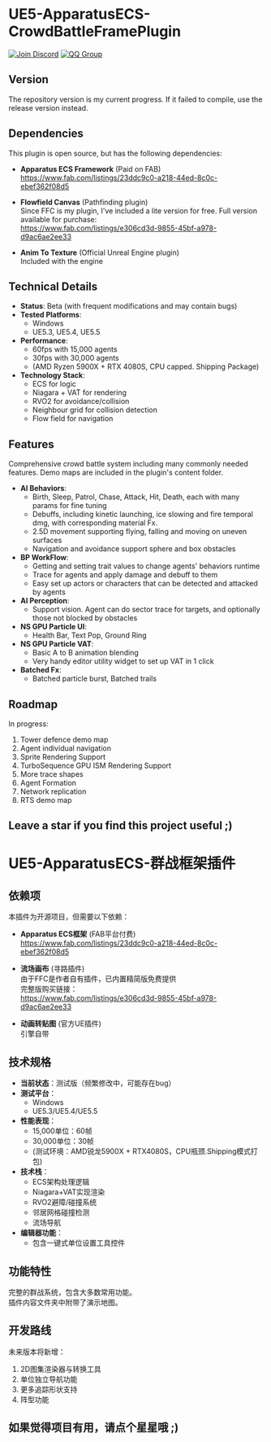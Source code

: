 # UE5-ApparatusECS-CrowdBattleFramePlugin

[![Join Discord](https://img.shields.io/badge/Discord-Join%20Chat-blue?logo=discord)](https://discord.gg/8AUMxq3SgV)
[![QQ Group](https://img.shields.io/badge/QQ%20Group-916358710-blue?logo=tencentqq)](https://jq.qq.com/?_wv=1027&k=5R5X5wX)

## Version
The repository version is my current progress. 
If it failed to compile, use the release version instead.

## Dependencies

This plugin is open source, but has the following dependencies:

- **Apparatus ECS Framework** (Paid on FAB)  
  https://www.fab.com/listings/23ddc9c0-a218-44ed-8c0c-ebef362f08d5

- **Flowfield Canvas** (Pathfinding plugin)  
  Since FFC is my plugin, I've included a lite version for free.
  Full version available for purchase:  
  https://www.fab.com/listings/e306cd3d-9855-45bf-a978-d9ac6ae2ee33

- **Anim To Texture** (Official Unreal Engine plugin)  
  Included with the engine

## Technical Details

- **Status**: Beta (with frequent modifications and may contain bugs)
- **Tested Platforms**: 
  - Windows
  - UE5.3, UE5.4, UE5.5
- **Performance**: 
  - 60fps with 15,000 agents
  - 30fps with 30,000 agents
  - (AMD Ryzen 5900X + RTX 4080S, CPU capped. Shipping Package)
- **Technology Stack**:
  - ECS for logic
  - Niagara + VAT for rendering
  - RVO2 for avoidance/collision
  - Neighbour grid for collision detection
  - Flow field for navigation

## Features

Comprehensive crowd battle system including many commonly needed features. Demo maps are included in the plugin's content folder.

- **AI Behaviors**: 
  - Birth, Sleep, Patrol, Chase, Attack, Hit, Death, each with many params for fine tuning
  - Debuffs, including kinetic launching, ice slowing and fire temporal dmg, with corresponding material Fx.
  - 2.5D movement supporting flying, falling and moving on uneven surfaces
  - Navigation and avoidance support sphere and box obstacles
- **BP WorkFlow**: 
  - Getting and setting trait values to change agents' behaviors runtime
  - Trace for agents and apply damage and debuff to them
  - Easy set up actors or characters that can be detected and attacked by agents
- **AI Perception**:
  - Support vision. Agent can do sector trace for targets, and optionally those not blocked by obstacles
- **NS GPU Particle UI**: 
  - Health Bar, Text Pop, Ground Ring
- **NS GPU Particle VAT**:
  - Basic A to B animation blending
  - Very handy editor utility widget to set up VAT in 1 click
- **Batched Fx**:
  - Batched particle burst, Batched trails
  
## Roadmap

In progress:
1. Tower defence demo map
2. Agent individual navigation
3. Sprite Rendering Support
4. TurboSequence GPU ISM Rendering Support
6. More trace shapes
7. Agent Formation
8. Network replication
9. RTS demo map

## Leave a star if you find this project useful ;)


# UE5-ApparatusECS-群战框架插件

## 依赖项

本插件为开源项目，但需要以下依赖：

- **Apparatus ECS框架** (FAB平台付费)  
  https://www.fab.com/listings/23ddc9c0-a218-44ed-8c0c-ebef362f08d5

- **流场画布** (寻路插件)  
  由于FFC是作者自有插件，已内置精简版免费提供  
  完整版购买链接：  
  https://www.fab.com/listings/e306cd3d-9855-45bf-a978-d9ac6ae2ee33

- **动画转贴图** (官方UE插件)  
  引擎自带

## 技术规格

- **当前状态**：测试版（频繁修改中，可能存在bug）
- **测试平台**：
  - Windows
  - UE5.3/UE5.4/UE5.5
- **性能表现**：
  - 15,000单位：60帧
  - 30,000单位：30帧
  - (测试环境：AMD锐龙5900X + RTX4080S，CPU瓶颈.Shipping模式打包)
- **技术栈**：
  - ECS架构处理逻辑
  - Niagara+VAT实现渲染
  - RVO2避障/碰撞系统
  - 邻居网格碰撞检测
  - 流场导航
- **编辑器功能**：
  - 包含一键式单位设置工具控件

## 功能特性

完整的群战系统，包含大多数常用功能。  
插件内容文件夹中附带了演示地图。

## 开发路线

未来版本将新增：
1. 2D图集渲染器与转换工具
2. 单位独立导航功能
3. 更多追踪形状支持
4. 阵型功能

## 如果觉得项目有用，请点个星星哦 ;)
